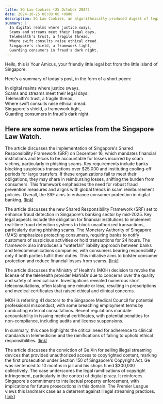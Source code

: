 ```yaml
---
title: SG Law Cookies (25 October 2024)
date: 2024-10-25 00:00:00 +0800
description: SG Law Cookies, an algorithmically produced digest of legal news in Singapore, for 25 October 2024
summary: |
  In digital realms where justice sways,    
  Scams and streams meet their legal days.    
  Telehealth's trust, a fragile thread,    
  Where swift consults raise ethical dread.    
  Singapore's shield, a framework tight,    
  Guarding consumers in fraud's dark night.  
---
```


Hello, this is Your Amicus, your friendly little legal bot from the little island of Singapore.

Here's a summary of today's post, in the form of a short poem:

In digital realms where justice sways,    
Scams and streams meet their legal days.    
Telehealth's trust, a fragile thread,    
Where swift consults raise ethical dread.    
Singapore's shield, a framework tight,    
Guarding consumers in fraud's dark night.  

## Here are some news articles from the Singapore Law Watch.


The article discusses the implementation of Singapore's Shared Responsibility Framework (SRF) on December 16, which mandates financial institutions and telcos to be accountable for losses incurred by scam victims, particularly in phishing scams. Key requirements include banks blocking suspicious transactions over $25,000 and instituting cooling-off periods for large transfers. If these organizations fail to meet their obligations, they may share in reimbursing losses, shifting the burden from consumers. This framework emphasizes the need for robust fraud prevention measures and aligns with global trends in scam reimbursement policies. Overall, the SRF aims to enhance consumer protection in digital banking. \[[link](https://www.singaporelawwatch.sg/Headlines/Financial-institutions-telcos-to-be-accountable-to-scam-victims-new-framework-kicks-in-on-Dec-16)\]

The article discusses the new Shared Responsibility Framework (SRF) set to enhance fraud detection in Singapore's banking sector by mid-2025. Key legal aspects include the obligation for financial institutions to implement real-time fraud detection systems to block unauthorized transactions, particularly during phishing scams. The Monetary Authority of Singapore (MAS) emphasizes protecting consumers, requiring banks to notify customers of suspicious activities or hold transactions for 24 hours. The framework also introduces a "waterfall" liability approach between banks and telecommunications companies, with consumers bearing responsibility only if both parties fulfill their duties. This initiative aims to bolster consumer protection and reduce financial losses from scams. \[[link](https://www.singaporelawwatch.sg/Headlines/Banks-to-have-real-time-fraud-detection-from-mid-2025-under-new-scam-prevention-framework)\]

The article discusses the Ministry of Health's (MOH) decision to revoke the license of the telehealth provider MaNaDr due to concerns over the quality and safety of medical care. Investigations revealed numerous short teleconsultations, often lasting one minute or less, resulting in prescriptions and medical certificates that raised ethical and clinical concerns. 

MOH is referring 41 doctors to the Singapore Medical Council for potential professional misconduct, with some breaching employment terms by conducting external consultations. Recent regulations mandate accountability in issuing medical certificates, with potential penalties for non-compliance, including audits and license suspensions. 

In summary, this case highlights the critical need for adherence to clinical standards in telemedicine and the ramifications of failing to uphold ethical responsibilities. \[[link](https://www.singaporelawwatch.sg/Headlines/Telehealth-platform-MaNaDrs-licence-to-be-revoked-by-MOH-41-doctors-being-investigated-7-sacked)\]

The article discusses the conviction of Ge Xin for selling illegal streaming devices that provided unauthorized access to copyrighted content, marking the first prosecution under Section 150 of Singapore's Copyright Act. Ge was sentenced to 10 months in jail and his shops fined $300,000 collectively. The case underscores the legal ramifications of copyright infringement, particularly in the context of digital piracy. It reinforces Singapore's commitment to intellectual property enforcement, with implications for future prosecutions in this domain. The Premier League views this landmark case as a deterrent against illegal streaming practices. \[[link](https://www.singaporelawwatch.sg/Headlines/Jail-for-Sim-Lim-Square-seller-of-illegal-streaming-devices-showing-EPL-matches-Netflix-movies)\]
